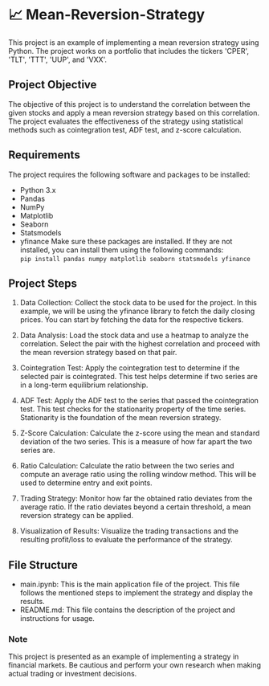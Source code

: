 # :chart_with_upwards_trend: Mean-Reversion-Strategy
This project is an example of implementing a mean reversion strategy using Python. The project works on a portfolio that includes the tickers 'CPER', 'TLT', 'TTT', 'UUP', and 'VXX'.

## Project Objective
The objective of this project is to understand the correlation between the given stocks and apply a mean reversion strategy based on this correlation. The project evaluates the effectiveness of the strategy using statistical methods such as cointegration test, ADF test, and z-score calculation.

## Requirements
The project requires the following software and packages to be installed:

- Python 3.x
- Pandas
- NumPy
- Matplotlib
- Seaborn
- Statsmodels
- yfinance
Make sure these packages are installed. If they are not installed, you can install them using the following commands:  
``` pip install pandas numpy matplotlib seaborn statsmodels yfinance ```


## Project Steps
1. Data Collection: Collect the stock data to be used for the project. In this example, we will be using the yfinance library to fetch the daily closing prices. You can start by fetching the data for the respective tickers.

2. Data Analysis: Load the stock data and use a heatmap to analyze the correlation. Select the pair with the highest correlation and proceed with the mean reversion strategy based on that pair.

3. Cointegration Test: Apply the cointegration test to determine if the selected pair is cointegrated. This test helps determine if two series are in a long-term equilibrium relationship.

4. ADF Test: Apply the ADF test to the series that passed the cointegration test. This test checks for the stationarity property of the time series. Stationarity is the foundation of the mean reversion strategy.

5. Z-Score Calculation: Calculate the z-score using the mean and standard deviation of the two series. This is a measure of how far apart the two series are.

6. Ratio Calculation: Calculate the ratio between the two series and compute an average ratio using the rolling window method. This will be used to determine entry and exit points.

7. Trading Strategy: Monitor how far the obtained ratio deviates from the average ratio. If the ratio deviates beyond a certain threshold, a mean reversion strategy can be applied.

8. Visualization of Results: Visualize the trading transactions and the resulting profit/loss to evaluate the performance of the strategy.

## File Structure
* main.ipynb: This is the main application file of the project. This file follows the mentioned steps to implement the strategy and display the results.
* README.md: This file contains the description of the project and instructions for usage.

### Note
This project is presented as an example of implementing a strategy in financial markets. Be cautious and perform your own research when making actual trading or investment decisions.

